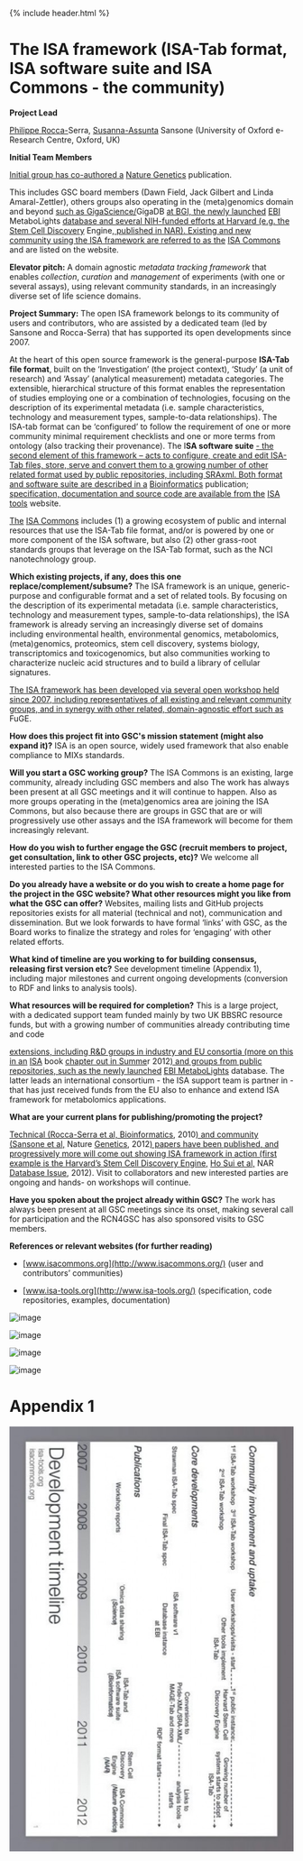 {% include header.html %}

The ISA framework (ISA-Tab format, ISA software suite and ISA Commons - the community)
=============
  

**Project Lead**

[Philippe Rocca-](http://uk.linkedin.com/in/philipperoccaserra)Serra[,](http://uk.linkedin.com/in/sasansone) [Susanna-Assunta](http://uk.linkedin.com/in/sasansone) Sansone (University of Oxford e-Research Centre, Oxford, UK)

  
**Initial Team Members**

[Initial group has co-authored a](http://www.nature.com/ng/journal/v44/n2/pdf/ng.1054.pdf) [Nature Genetics](http://www.nature.com/ng/journal/v44/n2/pdf/ng.1054.pdf) publication.

This includes GSC board members (Dawn Field, Jack Gilbert and Linda Amaral-Zettler), others groups also operating in the (meta)genomics domain and beyond [such as GigaScience/](http://gigadb.org/about/)GigaDB [at BGI, the newly launched](http://www.ebi.ac.uk/metabolights/about) [EBI](http://www.ebi.ac.uk/metabolights/about) MetaboLights [database and several NIH-funded efforts at Harvard (e.g. the](http://nar.oxfordjournals.org/content/40/D1/D984.long) [Stem Cell Discovery](http://nar.oxfordjournals.org/content/40/D1/D984.long) Engine[, published in NAR). Existing and new community using the ISA framework are referred to as the](http://www.isacommons.org/) [ISA Commons](http://www.isacommons.org/) and are listed on the website.

  
**Elevator pitch:** A domain agnostic _metadata tracking framework_ that enables _collection_, _curation_ and _management_ of experiments (with one or several assays), using relevant community standards, in an increasingly diverse set of life science domains.
 
**Project Summary:** The open ISA framework belongs to its community of users and contributors, who are assisted by a dedicated team (led by Sansone and Rocca-Serra) that has supported its open developments since 2007.

At the heart of this open source framework is the general-purpose **ISA-Tab file format**, built on the ‘Investigation’ (the project context), ‘Study’ (a unit of research) and ‘Assay’ (analytical measurement) metadata categories. The extensible, hierarchical structure of this format enables the representation of studies employing one or a combination of technologies, focusing on the description of its experimental metadata (i.e. sample characteristics, technology and measurement types, sample-to-data relationships). The ISA-tab format can be ‘configured’ to follow the requirement of one or more community minimal requirement checklists and one or more terms from ontology (also tracking their provenance). The I**SA software suite** [\- the second element of this framework – acts to configure, create and edit ISA-Tab files, store, serve and convert them to a growing number of other related format used by public repositories, including SRAxml. Both format and software suite are described in a](http://bioinformatics.oxfordjournals.org/content/26/18/2354.full.pdf%2Bhtml) [Bioinformatics](http://bioinformatics.oxfordjournals.org/content/26/18/2354.full.pdf%2Bhtml) publication[; specification, documentation and source code are available from the](http://www.isa-tools.org/) [ISA tools](http://www.isa-tools.org/) website.

[The](http://www.isacommons.org/) [ISA Commons](http://www.isacommons.org/) includes (1) a growing ecosystem of public and internal resources that use the ISA-Tab file format, and/or is powered by one or more component of the ISA software, but also (2) other grass-root standards groups that leverage on the ISA-Tab format, such as the NCI nanotechnology group.

**Which existing projects, if any, does this one replace/complement/subsume?** The ISA framework is an unique, generic-purpose and configurable format and a set of related tools. By focusing on the description of its experimental metadata (i.e. sample characteristics, technology and measurement types, sample-to-data relationships), the ISA framework is already serving an increasingly diverse set of domains including environmental health, environmental genomics, metabolomics, (meta)genomics, proteomics, stem cell discovery, systems biology, transcriptomics and toxicogenomics, but also communities working to characterize nucleic acid structures and to build a library of cellular signatures.

[The ISA framework has been developed via several open workshop held since 2007, including representatives of all existing and relevant community groups, and in synergy with other related, domain-agnostic effort such as](http://www.nature.com/nbt/journal/v25/n10/full/nbt1347.html) FuGE.

**How does this project fit into GSC's mission statement (might also expand it)?** ISA is an open source, widely used framework that also enable compliance to MIXs standards.

**Will you start a GSC working group?** The ISA Commons is an existing, large community, already including GSC members and also The work has always been present at all GSC meetings and it will continue to happen. Also as more groups operating in the (meta)genomics area are joining the ISA Commons, but also because there are groups in GSC that are or will progressively use other assays and the ISA framework will become for them increasingly relevant.

**How do you wish to further engage the GSC (recruit members to project, get consultation, link to other GSC projects, etc)?** We welcome all interested parties to the ISA Commons.

**Do you already have a website or do you wish to create a home page for the project in the GSC website? What other resources might you like from what the GSC can offer?** Websites, mailing lists and GitHub projects repositories exists for all material (technical and not), communication and dissemination. But we look forwards to have formal ‘links’ with GSC, as the Board works to finalize the strategy and roles for ‘engaging’ with other related efforts.

**What kind of timeline are you working to for building consensus, releasing first version etc?** See development timeline (Appendix 1), including major milestones and current ongoing developments (conversion to RDF and links to analysis tools).

**What resources will be required for completion?** This is a large project, with a dedicated support team funded mainly by two UK BBSRC resource funds, but with a growing number of communities already contributing time and code

[extensions, including R&D groups in industry and EU consortia (more on this in an](http://www.amazon.com/Source-Software-Applied-Science-Industry/dp/1907568972) [ISA](http://www.amazon.com/Source-Software-Applied-Science-Industry/dp/1907568972) book [](http://www.amazon.com/Source-Software-Applied-Science-Industry/dp/1907568972) [chapter out in Summe](http://www.amazon.com/Source-Software-Applied-Science-Industry/dp/1907568972)r 2012[) and groups from public repositories, such as the newly launched](http://www.ebi.ac.uk/metabolights/about) [EBI MetaboLights](http://www.ebi.ac.uk/metabolights/about) database. The latter leads an international consortium - the ISA support team is partner in - that has just received funds from the EU also to enhance and extend ISA framework for metabolomics applications.

**What are your current plans for publishing/promoting the project?** 

[Technical (](http://bioinformatics.oxfordjournals.org/content/26/18/2354.full.pdf%2Bhtml)[Rocca-Serra et al, Bioinformatics](http://bioinformatics.oxfordjournals.org/content/26/18/2354.full.pdf%2Bhtml), 2010[) and community (](http://www.nature.com/ng/journal/v44/n2/pdf/ng.1054.pdf)[Sansone et al,](http://www.nature.com/ng/journal/v44/n2/pdf/ng.1054.pdf) Nature [](http://www.nature.com/ng/journal/v44/n2/pdf/ng.1054.pdf) [Genetics](http://www.nature.com/ng/journal/v44/n2/pdf/ng.1054.pdf), 2012[) papers have been published, and progressively more will come out showing ISA framework in action (first example is the Harvard’s Stem Cell Discovery Engine,](http://nar.oxfordjournals.org/content/40/D1/D984.long) [Ho Sui et al,](http://nar.oxfordjournals.org/content/40/D1/D984.long) NAR [](http://nar.oxfordjournals.org/content/40/D1/D984.long) [Database Issue](http://nar.oxfordjournals.org/content/40/D1/D984.long), 2012). Visit to collaborators and new interested parties are ongoing and hands- on workshops will continue.

**Have you spoken about the project already within GSC?** The work has always been present at all GSC meetings since its onset, making several call for participation and the RCN4GSC has also sponsored visits to GSC members.

**References or relevant websites (for further reading)**

*   [www.isacommons.org](http://www.isacommons.org/) (user and contributors’ communities)
    
*   [www.isa-tools.org](http://www.isa-tools.org/) (specification, code repositories, examples, documentation)
    

![image](../images/ISA_image_001.png)


![image](../images/ISA_image_002.png)
  

![image](../images/ISA_image_003.png) 

![image](../images/ISA_image_004.png)

  

Appendix 1
==========

![image](images/ISA_image_005.jpg)
